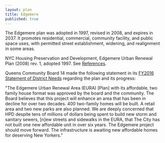 ```yaml
---
layout: plan
title: Edgemere
published: true
---
```


The Edgemere plan was adopted in 1997, revised in 2008, and expires in 2037. It promotes residential, commercial, community facility, and public space uses, with permitted street establishment, widening, and realignment in some areas.

NYC Housing Preservation and Development, Edgemere Urban Renewal Plan (2008) rev. 1, adopted 1997. See [References](http://www.urbanreviewer.org/#page=references.html).

Queens Community Board 14 made the following statement in its [FY2016 Statement of District Needs](http://www.nyc.gov/html/dcp/pdf/neigh_info/statement_needs/qn14_statement.pdf) regarding the plan and its progress: 

"The Edgemere Urban Renewal Area (EURA) [Plan] with its affordable, two family house format was approved by the board and the community. The Board believes that this project will enhance an area that has been in decline for over two decades. 400 two-family homes will be built. A retail area and two new parks are also planned. We are deeply concerned that HPD despite tens of millions of dollars being spent to build new storm and sanitary sewers, [n]ew streets and 
sidewalks in the EURA, that The City has not built one new affordable unit in over six years. The Edgemere project should move forward. The infrastructure is awaiting new affordable homes for deserving New Yorkers." 
